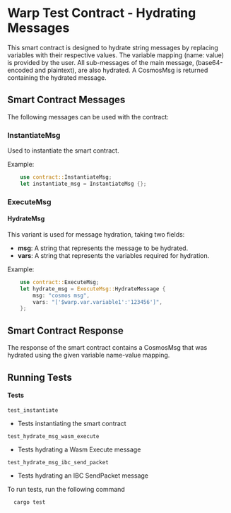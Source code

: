 
# Warp Test Contract - Hydrating Messages

This smart contract is designed to hydrate string messages by replacing variables with their respective values. The variable mapping (name: value) is provided by the user. All sub-messages of the main message, (base64-encoded and plaintext), are also hydrated. A CosmosMsg is returned containing the hydrated message.

## Smart Contract Messages

The following messages can be used with the contract:

### InstantiateMsg

Used to instantiate the smart contract.

Example:

```rust
    use contract::InstantiateMsg;
    let instantiate_msg = InstantiateMsg {};
```


### ExecuteMsg

#### HydrateMsg
This variant is used for message hydration, taking two fields:

- **msg**: A string that represents the message to be hydrated.
- **vars**: A string that represents the variables required for hydration.

Example:

```rust
    use contract::ExecuteMsg;
    let hydrate_msg = ExecuteMsg::HydrateMessage {
        msg: "cosmos msg",
        vars: "['$warp.var.variable1':'123456']",
    };
```
## Smart Contract Response

The response of the smart contract contains a CosmosMsg that was hydrated using the given variable name-value mapping.


## Running Tests

#### Tests

```test_instantiate```
- Tests instantiating the smart contract

```test_hydrate_msg_wasm_execute```
- Tests hydrating a Wasm Execute message

```test_hydrate_msg_ibc_send_packet```
- Tests hydrating an IBC SendPacket message

To run tests, run the following command

```bash
  cargo test
```

